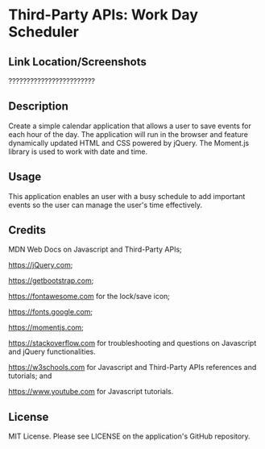 # Third-Party APIs: Work Day Scheduler

## Link Location/Screenshots

????????????????????????

## Description

Create a simple calendar application that allows a user to save events for each hour of the day. The application will run in the browser and feature dynamically updated HTML and CSS powered by jQuery. The Moment.js library is used to work with date and time.
 
## Usage

This application enables an user with a busy schedule to add important events so the user can manage the user's time effectively.


## Credits

MDN Web Docs on Javascript and Third-Party APIs;

https://jQuery.com;

https://getbootstrap.com;

https://fontawesome.com for the lock/save icon;

https://fonts.google.com;

https://momentjs.com;

https://stackoverflow.com for troubleshooting and questions on Javascript and jQuery functionalities.

https://w3schools.com for Javascript and Third-Party APIs references and tutorials; and

https://www.youtube.com for Javascript tutorials.

## License

MIT License. Please see LICENSE on the application's GitHub repository.
